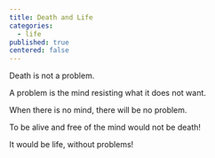 ```yaml
---
title: Death and Life
categories:
  - life
published: true
centered: false
---
```

Death is not a problem.

A problem is the mind resisting
what it does not want.

When there is no mind,
there will be no problem.

To be alive and free of the mind
would not be death!

It would be life,
without problems!

